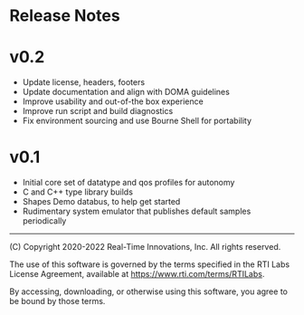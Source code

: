 # Release Notes

# v0.2

- Update license, headers, footers
- Update documentation and align with DOMA guidelines
- Improve usability and out-of-the box experience
- Improve run script and build diagnostics
- Fix environment sourcing and use Bourne Shell for portability

# v0.1

- Initial core set of datatype and qos profiles for autonomy
- C and C++ type library builds
- Shapes Demo databus, to help get started
- Rudimentary system emulator that publishes default samples periodically

---
(C) Copyright 2020-2022 Real-Time Innovations, Inc.  All rights reserved.

The use of this software is governed by the terms specified in the RTI Labs License Agreement, available at https://www.rti.com/terms/RTILabs. 

By accessing, downloading, or otherwise using this software, you agree to be bound by those terms.

